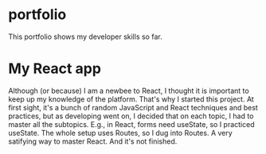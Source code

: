 # portfolio
This portfolio shows my developer skills so far.

# My React app
Although (or because) I am a newbee to React, I thought it is important to keep up my knowledge of the platform. That's why I started this project. At first sight, it's a bunch of random JavaScript and React techniques and best practices, but as developing went on, I decided that on each topic, I had to master all the subtopics. E.g., in React, forms need useState, so I practiced useState. The whole setup uses Routes, so I dug into Routes. A very satifying way to master React. And it's not finished.